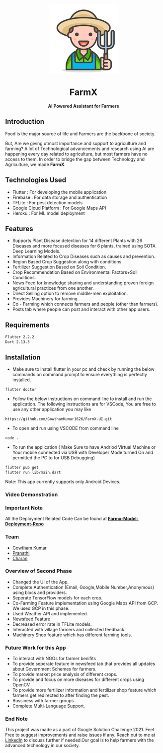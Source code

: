 <p align="center">
  <img src="./assets/images/appicon.png" />
</p>
<h1 align="center">FarmX</h1>
<p align = "center"><strong>AI Powered Assistant for Farmers</strong></p>

## Introduction
Food is the major source of life and Farmers are the backbone of society.

But, Are we giving utmost importance and support to agriculture and farming? A lot of Technological advancements and research using AI are happening every day related to agriculture, but most farmers have no access to them. In order to bridge the gap between Technology and Agriculture, we made **FarmX**.

## Technologies Used
- Flutter : For developing the mobile application
- Firebase : For data storage and authentication
- TFLite : For pest detection models 
- Google Cloud Platform : For Google Maps API
- Heroku : For ML model deployment  

## Features
- Supports Plant Disease detection for 14 different Plants with 26 Diseases and more focused diseases for 6 plants, trained using SOTA Deep Learning Models.
- Information Related to Crop Diseases such as causes and prevention.
- Region Based Crop Suggestion along with conditions.
- Fertilizer Suggestion Based on Soil Condition.
- Crop Recommendation Based on Environmental Factors+Soil Conditions.
- News Feed for knowledge sharing and understanding proven foreign agricultural practices from one another.
- Direct Selling option to remove middle-men exploitation.
- Provides Machinery for farming.
- Co - Farming which connects farmers and people (other than farmers).
- Posts tab where people can post and interact with other app users.

## Requirements

```
Flutter 2.2.2
Dart 2.13.3
```


## Installation

- Make sure to install flutter in your pc and check by running the below commands on command prompt to ensure everything is perfectly installed.
```
flutter doctor
```
- Follow the below instructions on command line to install and run the application. The following instructions are for VSCode, You are free to use any other application you may like
```
https://github.com/GowthamKumar1626/FarmX-UI.git
```
- To open and run using VSCODE from command line
```
code .
```
- To run the application ( Make Sure to have Andriod Virtual Machine or Your mobile connected via USB with Developer Mode turned On and permitted the PC to for USB Debugging)
```
flutter pub get
flutter run lib/main.dart
```

Note: This app currently supports only Android Devices.

### Video Demonstration

<!-- To know more about how the app works, checkout this [video](https://www.youtube.com/watch?v=XC-PgjO8dvA) -->

### Important Note

All the Deployment Related Code Can be found at [**Farmx-Model-Deployment-Repo**](https://github.com/madhucharan/FarmX_Model_Deployment)

### Team

- [Gowtham Kumar](https://github.com/GowthamKumar1626)
- [Pranathi](https://github.com/pranathi1106)
- [Charan](https://github.com/madhucharan)

### Overview of Second Phase
  - Changed the UI of the App.
  - Complete Authentication (Email, Google,Mobile Number,Anonymous) using blocs and providers.
  - Seperate TensorFlow models for each crop.
  - Co-Farming Feature implementation using Google Maps API from GCP. We used GCP in this phase.
  - Used Weather API and implemented.
  - Newsfeed Feature
  - Decreased error rate in TFLite models.
  - Interacted with village farmers and collected feedback.
  - Machinery Shop feature which has different farming tools.

### Future Work for this App
  - To interact with NGOs for farmer benifits
  - To provide seperate feature in newsfeed tab that provides all updates about Government Schemes for farmers.
  - To provide market price analysis of different crops.
  - To provide and focus on more diseases for different crops using OpenCV
  - To provide more fertilizer information and fertilizer shop feature which farmers get redirected to after finding the  pest.
  - Bussiness with farmer groups.
  - Complete Multi-Language Support.


### End Note
This project was made as a part of Google Solution Challenge 2021. Feel Free to suggest improvements and raise issues if any. Reach out to me at [LinkedIn](https://www.linkedin.com/in/gowtham-kumar-pillalamarri-a3b423bb/) to discuss further if needed.Our goal is to help farmers with the advanced technology in our society.
